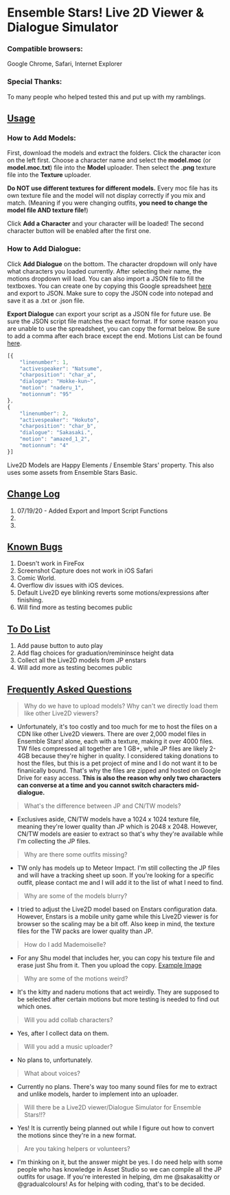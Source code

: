# Ensemble Stars! Live 2D Viewer & Dialogue Simulator

### Compatible browsers: 
Google Chrome, Safari, Internet Explorer

### Special Thanks:
To many people who helped tested this and put up with my ramblings.

## [Usage](#usage)

### How to Add Models:

First, download the models and extract the folders. Click the character icon on the left first. Choose a character name and select the **model.moc** (or **model.moc.txt**) file into the **Model** uploader. Then select the **.png** texture file into the **Texture** uploader. 

**Do NOT use different textures for different models.** Every moc file has its own texture file and the model will not display correctly if you mix and match. (Meaning if you were changing outfits, **you need to change the model file AND texture file!**)

Click **Add a Character** and your character will be loaded! The second character button will be enabled after the first one.

### How to Add Dialogue:

Click **Add Dialogue** on the bottom. The character dropdown will only have what characters you loaded currently. After selecting their name, the motions dropdown will load. You can also import a JSON file to fill the textboxes. You can create one by copying this Google spreadsheet [here](https://docs.google.com/spreadsheets/d/1FGvia5xyn4OObxyJz6B4W51gwk4Tsj3g4rAIrx7BhcE/edit?usp=sharing "JSON Script Template") and export to JSON. Make sure to copy the JSON code into notepad and save it as a .txt or .json file. 

**Export Dialogue** can export your script as a JSON file for future use. Be sure the JSON script file matches the exact format. If for some reason you are unable to use the spreadsheet, you can copy the format below. Be sure to add a comma after each brace except the end. Motions List can be found [here](https://github.com/gradualcolors/l2d2-demo/blob/master/Motions-List.md).

```javascript
[{
	"linenumber": 1,
	"activespeaker": "Natsume",
	"charposition": "char_a",
	"dialogue": "Hokke-kun~",
	"motion": "naderu_1",
	"motionnum": "95"
},
{
	"linenumber": 2,
	"activespeaker": "Hokuto",
	"charposition": "char_b",
	"dialogue": "Sakasaki.",
	"motion": "amazed_1_2",
	"motionnum": "4"
}]
```

Live2D Models are Happy Elements / Ensemble Stars' property. This also uses some assets from Ensemble Stars Basic.

## [Change Log](#change-log)
1. 07/19/20 - Added Export and Import Script Functions
2.
3.

## [Known Bugs](#known-bugs)

1. Doesn't work in FireFox
2. Screenshot Capture does not work in iOS Safari
3. Comic World.
4. Overflow div issues with iOS devices.
5. Default Live2D eye blinking reverts some motions/expressions after finishing.
6. Will find more as testing becomes public

## [To Do List](#to-do-list)
1. Add pause button to auto play
2. Add flag choices for graduation/remininsce height data
3. Collect all the Live2D models from JP enstars
4. Will add more as testing becomes public

## [Frequently Asked Questions](#frequently-asked-questions)

> Why do we have to upload models? Why can't we directly load them like other Live2D viewers?
- Unfortunately, it's too costly and too much for me to host the files on a CDN like other Live2D viewers. There are over 2,000 model files in Ensemble Stars! alone, each with a texture, making it over 4000 files. TW files compressed all together are 1 GB+, while JP files are likely 2-4GB because they're higher in quality. I considered taking donations to host the files, but this is a pet project of mine and I do not want it to be finanically bound. That's why the files are zipped and hosted on Google Drive for easy access.
**This is also the reason why only two characters can converse at a time and you cannot switch characters mid-dialogue.**

> What's the difference between JP and CN/TW models?
- Exclusives aside, CN/TW models have a 1024 x 1024 texture file, meaning they're lower quality than JP which is 2048 x 2048. However, CN/TW models are easier to extract so that's why they're available while I'm collecting the JP files.

> Why are there some outfits missing?
- TW only has models up to Meteor Impact. I'm still collecting the JP files and will have a tracking sheet up soon. If you're looking for a specific outfit, please contact me and I will add it to the list of what I need to find.

> Why are some of the models blurry?
- I tried to adjust the Live2D model based on Enstars configuration data. However, Enstars is a mobile unity game while this Live2D viewer is for browser so the scaling may be a bit off. Also keep in mind, the texture files for the TW packs are lower quality than JP.

> How do I add Mademoiselle?
- For any Shu model that includes her, you can copy his texture file and erase just Shu from it. Then you upload the copy. [Example Image](https://raw.githubusercontent.com/gradualcolors/l2d2-demo/master/assets/mado_tex.png)

> Why are some of the motions weird?
- It's the kitty and naderu motions that act weirdly. They are supposed to be selected after certain motions but more testing is needed to find out which ones.

> Will you add collab characters?
- Yes, after I collect data on them.

> Will you add a music uploader?
- No plans to, unfortunately.

> What about voices?
- Currently no plans. There's way too many sound files for me to extract and unlike models, harder to implement into an uploader.

> Will there be a Live2D viewer/Dialogue Simulator for Ensemble Stars!!?
- Yes! It is currently being planned out while I figure out how to convert the motions since they're in a new format.

> Are you taking helpers or volunteers?
- I'm thinking on it, but the answer might be yes. I do need help with some people who has knowledge in Asset Studio so we can compile all the JP outfits for usage. If you're interested in helping, dm me @sakasakitty or @gradualcolours! As for helping with coding, that's to be decided.
